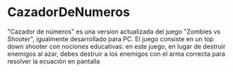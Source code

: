 # CazadorDeNumeros
"Cazador de números" es una version actualizada del juego "Zombies vs Shooter", igualmente desarrollado para PC. El juego consiste en un top down shooter con nociones educativas: en este juego, en lugar de destruir enemigos al azar, debes destruir a los enemigos con el arma correcta para resolver la ecuación en pantalla
